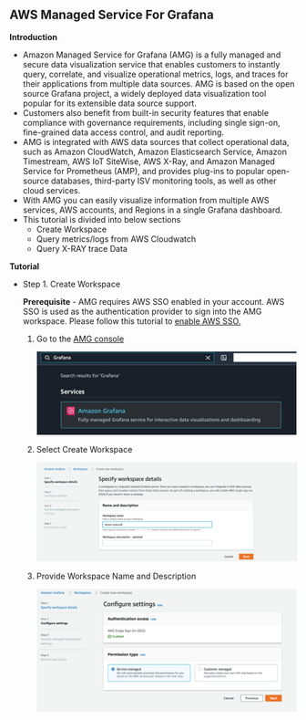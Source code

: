 ## AWS Managed Service For Grafana

**Introduction**
- Amazon Managed Service for Grafana (AMG) is a fully managed and secure data visualization service that enables customers to instantly query, correlate, and visualize operational metrics, logs, and traces for their applications from multiple data sources. AMG is based on the open source Grafana project, a widely deployed data visualization tool popular for its extensible data source support. 
- Customers also benefit from built-in security features that enable compliance with governance requirements, including single sign-on, fine-grained data access control, and audit reporting. 
- AMG is integrated with AWS data sources that collect operational data, such as Amazon CloudWatch, Amazon Elasticsearch Service, Amazon Timestream, AWS IoT SiteWise, AWS X-Ray, and Amazon Managed Service for Prometheus (AMP), and provides plug-ins to popular open-source databases, third-party ISV monitoring tools, as well as other cloud services. 
- With AMG you can easily visualize information from multiple AWS services, AWS accounts, and Regions in a single Grafana dashboard.
- This tutorial is divided into below sections
    - Create Workspace
    - Query metrics/logs from AWS Cloudwatch
    - Query X-RAY trace Data

**Tutorial**

- Step 1. Create Workspace

  **Prerequisite** - AMG requires AWS SSO enabled in your account. AWS SSO is used as the authentication provider to sign into the AMG workspace. Please follow this tutorial to <a href="https://sanchitdilipjain.github.io/enable-aws-sso/"> enable AWS SSO.</a>

  1. Go to the <a href="https://console.aws.amazon.com/grafana/home/createWorkspace"> AMG console </a>
       
     <img src="images/image1.png" class="inline"/>
    
  2. Select Create Workspace
       
     <img src="images/image2.png" class="inline"/>
    
  3. Provide Workspace Name and Description
       
     <img src="images/image3.png" class="inline"/>
    

